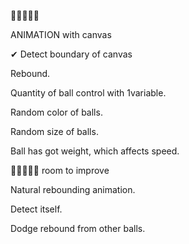 🤷‍♂️🤷‍♂️🤷‍

ANIMATION with canvas



✔
Detect boundary of canvas

Rebound.

Quantity of ball control with 1variable.

Random color of balls.

Random size of balls.

Ball has got weight, which affects speed.


🤦‍♀️🤦‍♀️🤦‍
room to improve


Natural rebounding animation.

Detect itself.

Dodge rebound from other balls.
